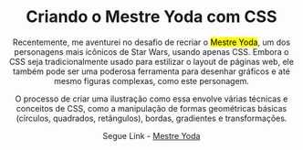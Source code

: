 <h1 align = "Center">Criando o Mestre Yoda com CSS</h1>

<p align = "Center">Recentemente, me aventurei no desafio de recriar o <mark>Mestre Yoda</mark>, um dos personagens mais icônicos de Star Wars, usando apenas CSS. Embora o CSS seja tradicionalmente usado para estilizar o layout de páginas web, ele também pode ser uma poderosa ferramenta para desenhar gráficos e até mesmo figuras complexas, como este personagem.</p>

<p align = "Center">O processo de criar uma ilustração como essa envolve várias técnicas e conceitos de CSS, como a manipulação de formas geométricas básicas (círculos, quadrados, retângulos), bordas, gradientes e transformações.</p>

<p align = "center">Segue Link - <a href=https://albduh.github.io/mestre-yoda/> Mestre Yoda </a></p>
